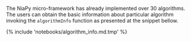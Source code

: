 The NiaPy micro-framework has already implemented over 30 algorithms. The users can obtain the basic information about particular algorithm invoking the ```algorithmInfo``` function as presented at the snippet bellow.

{% include 'notebooks/algorithm_info.md.tmp' %}